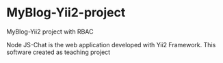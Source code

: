 # MyBlog-Yii2-project
MyBlog-Yii2 project with RBAC

Node JS-Chat is the web application developed with Yii2 Framework. This software created as teaching project


